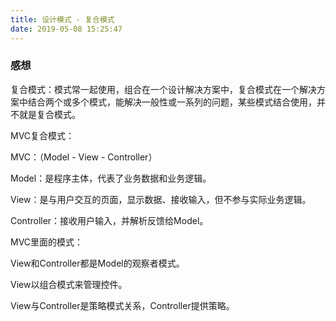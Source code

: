 ```yaml
---
title: 设计模式 - 复合模式
date: 2019-05-08 15:25:47
---
```


### 感想 ###

复合模式：模式常一起使用，组合在一个设计解决方案中，复合模式在一个解决方案中结合两个或多个模式，能解决一般性或一系列的问题，某些模式结合使用，并不就是复合模式。

MVC复合模式：

MVC：（Model - View - Controller）

Model：是程序主体，代表了业务数据和业务逻辑。

View：是与用户交互的页面，显示数据、接收输入，但不参与实际业务逻辑。

Controller：接收用户输入，并解析反馈给Model。

MVC里面的模式：

View和Controller都是Model的观察者模式。

View以组合模式来管理控件。

View与Controller是策略模式关系，Controller提供策略。